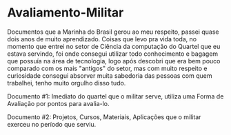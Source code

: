# Avaliamento-Militar 

Documentos que a Marinha do Brasil gerou ao meu respeito, passei quase dois anos de muito aprendizado. Coisas que levo pra vida toda, no momento que entrei no setor de Ciência da computação do Quartel que eu estava servindo, foi onde consegui utilizar todo conhecimento e bagagem que possuía na área de tecnologia, logo após descobri que era bem pouco comparado com os mais "antigos" do setor, mas com muito respeito e curiosidade consegui absorver muita sabedoria das pessoas com quem trabalhei, tenho muito orgulho disso tudo. 

Documento #1: Imediato do quartel que o militar serve, utiliza uma Forma de Avaliação por pontos para avalia-lo. 

Documento #2: Projetos, Cursos, Materiais, Aplicações que o militar exerceu no período que serviu.
